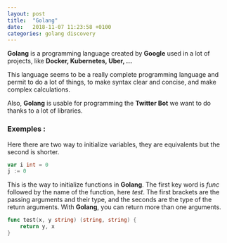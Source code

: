 ```yaml
---
layout: post
title:  "Golang"
date:   2018-11-07 11:23:58 +0100
categories: golang discovery
---
```


**Golang** is a programming language created by **Google** used in a lot of projects, like **Docker, Kubernetes, Uber, …**

This language seems to be a really complete programming language and permit to do a lot of things, to make syntax clear and concise, and make complex calculations.

Also, **Golang** is usable for programming the **Twitter Bot** we want to do thanks to a lot of libraries.

### Exemples :
Here there are two way to initialize variables, they are equivalents but the second is shorter.

```go
var i int = 0
j := 0
```

This is the way to initialize functions in **Golang**.
The first key word is *func* followed by the name of the function, here *test*.
The first brackets are the passing arguments and their type, and the seconds are the type of the return arguments.
With **Golang**, you can return more than one arguments.

```go
func test(x, y string) (string, string) {
    return y, x
}
```
